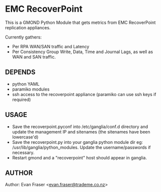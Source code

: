 EMC RecoverPoint
===============

This is a GMOND Python Module that gets metrics from EMC RecoverPoint replication appliances.

Currently gathers:
  * Per RPA WAN/SAN traffic and Latency
  * Per Consistency Group Write, Data, Time and Journal Lags, as well as WAN and SAN traffic.

## DEPENDS
  * python YAML
  * paramiko modules
  * ssh access to the recoverpoint appliance (paramiko can use ssh keys if required)

## USAGE
  * Save the recoverpoint.pyconf into /etc/ganglia/conf.d directory and update the management IP and sitenames (the sitenames have been lowercase'd)
  * Save the recoverpoint.py into your ganglia python module dir eg: /usr/lib/ganglia/python_modules.  Update the username/passwords if necessary.
  * Restart gmond and a "recoverpoint" host should appear in ganglia.

## AUTHOR

Author: Evan Fraser &lt;evan.fraser@trademe.co.nz&gt;
